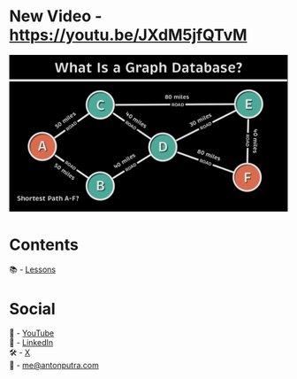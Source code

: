 # New Video - https://youtu.be/JXdM5jfQTvM

[<img src="assets/185.png?raw=true">](https://youtu.be/JXdM5jfQTvM)

# Contents

📚 - [Lessons](docs/contents.md)

# Social

🎥 - [YouTube](https://www.youtube.com/c/AntonPutra)  
💼 - [LinkedIn](https://www.linkedin.com/in/anton-putra)  
🛠️ - [X](https://x.com/antonvputra)  
📨 - me@antonputra.com  
